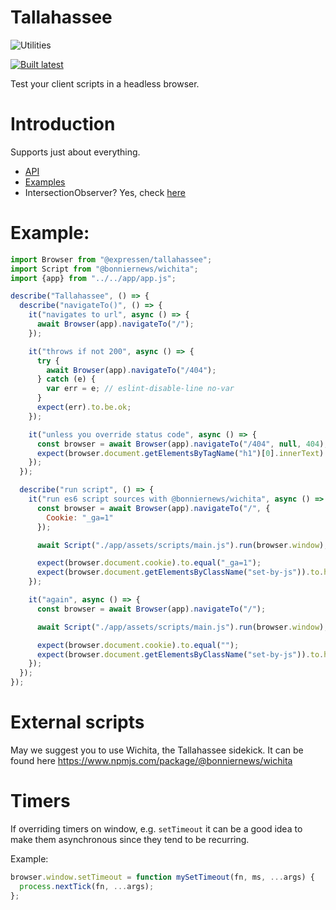 Tallahassee
===========

![Utilities](https://raw.github.com/ExpressenAB/tallahassee/master/app/assets/images/tallahassee-1.png)

[![Built latest](https://github.com/ExpressenAB/tallahassee/actions/workflows/build-latest.yaml/badge.svg)](https://github.com/ExpressenAB/tallahassee/actions/workflows/build-latest.yaml)

Test your client scripts in a headless browser.

# Introduction

Supports just about everything.

- [API](/docs/API.md)
- [Examples](/docs/Examples.md)
- IntersectionObserver? Yes, check [here](/docs/API.md#intersectionobserver)

# Example:

```javascript
import Browser from "@expressen/tallahassee";
import Script from "@bonniernews/wichita";
import {app} from "../../app/app.js";

describe("Tallahassee", () => {
  describe("navigateTo()", () => {
    it("navigates to url", async () => {
      await Browser(app).navigateTo("/");
    });

    it("throws if not 200", async () => {
      try {
        await Browser(app).navigateTo("/404");
      } catch (e) {
        var err = e; // eslint-disable-line no-var
      }
      expect(err).to.be.ok;
    });

    it("unless you override status code", async () => {
      const browser = await Browser(app).navigateTo("/404", null, 404);
      expect(browser.document.getElementsByTagName("h1")[0].innerText).to.equal("Apocalyptic");
    });
  });

  describe("run script", () => {
    it("run es6 script sources with @bonniernews/wichita", async () => {
      const browser = await Browser(app).navigateTo("/", {
        Cookie: "_ga=1"
      });

      await Script("./app/assets/scripts/main.js").run(browser.window);

      expect(browser.document.cookie).to.equal("_ga=1");
      expect(browser.document.getElementsByClassName("set-by-js")).to.have.length(1);
    });

    it("again", async () => {
      const browser = await Browser(app).navigateTo("/");

      await Script("./app/assets/scripts/main.js").run(browser.window);

      expect(browser.document.cookie).to.equal("");
      expect(browser.document.getElementsByClassName("set-by-js")).to.have.length(0);
    });
  });
});
```

# External scripts

May we suggest you to use Wichita, the Tallahassee sidekick. It can be found here https://www.npmjs.com/package/@bonniernews/wichita

# Timers

If overriding timers on window, e.g. `setTimeout` it can be a good idea to make them asynchronous since they tend to be recurring.

Example:
```js
browser.window.setTimeout = function mySetTimeout(fn, ms, ...args) {
  process.nextTick(fn, ...args);
};
```
